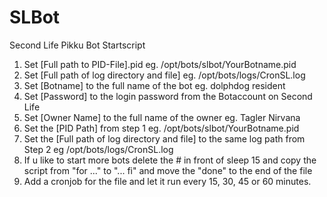 # SLBot
Second Life Pikku Bot Startscript

1. Set [Full path to PID-File].pid eg. /opt/bots/slbot/YourBotname.pid
2. Set [Full path of log directory and file] eg. /opt/bots/logs/CronSL.log
3. Set [Botname] to the full name of the bot eg. dolphdog resident
4. Set [Password] to the login password from the Botaccount on Second Life
5. Set [Owner Name] to the full name of the owner eg. Tagler Nirvana
6. Set the [PID Path] from step 1 eg. /opt/bots/slbot/YourBotname.pid
7. Set the [Full path of log directory and file] to the same log path from Step 2 eg /opt/bots/logs/CronSL.log
8. If u like to start more bots delete the # in front of sleep 15 and copy the script from "for ..." to "... fi" and move the "done" to the end of the file
9. Add a cronjob for the file and let it run every 15, 30, 45 or 60 minutes.
